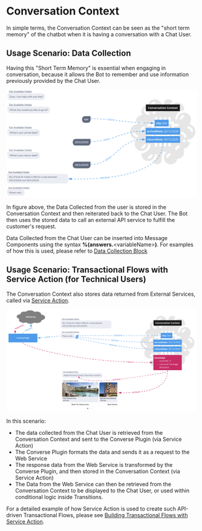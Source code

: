 # Conversation Context

In simple terms, the Conversation Context can be seen as the "short term memory" of the chatbot when it is having a conversation with a Chat User.

## Usage Scenario: **Data Collection** 

Having this "Short Term Memory" is essential when engaging in conversation, because it allows the Bot to remember and use information previously provided by the Chat User.

![](../../.gitbook/assets/63.png)

In figure above, the Data Collected from the user is stored in the Conversation Context and then reiterated back to the Chat User. The Bot then uses the stored data to call an external API service to fulfill the customer's request.

Data Collected from the Chat User can be inserted into Message Components using the syntax **%\(answers.**&lt;variableName&gt;**\)**. For examples of how this is used, please refer to [Data Collection Block](editing-an-intent.md#data-collection-block)

## Usage Scenario: Transactional Flows with Service Action \(for Technical Users\)

The Conversation Context also stores data returned from External Services, called via [Service Action](editing-an-intent.md#service-action-block).

![](../../.gitbook/assets/64.png)

In this scenario:

* The data collected from the Chat User is retrieved from the Conversation Context and sent to the Converse Plugin \(via Service Action\)
* The Converse Plugin formats the data and sends it as a request to the Web Service
* The response data from the Web Service is transformed by the Converse Plugin, and then stored in the Conversation Context \(via Service Action\)
* The Data from the Web Service can then be retrieved from the Conversation Context to be displayed to the Chat User, or used within conditional logic inside Transitions.

For a detailed example of how Service Action is used to create such API-driven Transactional Flows, please see [Building Transactional Flows with Service Action](../../advanced/building-transactional-flows.md).

